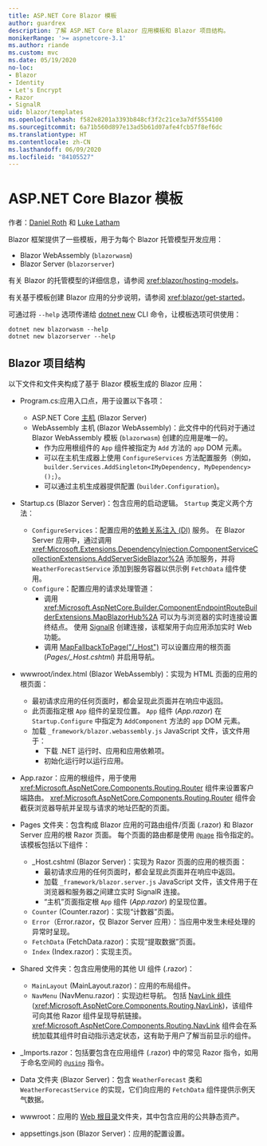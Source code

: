 ```yaml
---
title: ASP.NET Core Blazor 模板
author: guardrex
description: 了解 ASP.NET Core Blazor 应用模板和 Blazor 项目结构。
monikerRange: '>= aspnetcore-3.1'
ms.author: riande
ms.custom: mvc
ms.date: 05/19/2020
no-loc:
- Blazor
- Identity
- Let's Encrypt
- Razor
- SignalR
uid: blazor/templates
ms.openlocfilehash: f582e8201a3393b848cf3f2c21ce3a7df5554100
ms.sourcegitcommit: 6a71b560d897e13ad5b61d07afe4fcb57f8ef6dc
ms.translationtype: HT
ms.contentlocale: zh-CN
ms.lasthandoff: 06/09/2020
ms.locfileid: "84105527"
---
```

# <a name="aspnet-core-blazor-templates"></a>ASP.NET Core Blazor 模板

作者：[Daniel Roth](https://github.com/danroth27) 和 [Luke Latham](https://github.com/guardrex)

Blazor 框架提供了一些模板，用于为每个 Blazor 托管模型开发应用：

* Blazor WebAssembly (`blazorwasm`)
* Blazor Server (`blazorserver`)

有关 Blazor 的托管模型的详细信息，请参阅 <xref:blazor/hosting-models>。

有关基于模板创建 Blazor 应用的分步说明，请参阅 <xref:blazor/get-started>。

可通过将 `--help` 选项传递给 [dotnet new](/dotnet/core/tools/dotnet-new) CLI 命令，让模板选项可供使用：

```dotnetcli
dotnet new blazorwasm --help
dotnet new blazorserver --help
```

## <a name="blazor-project-structure"></a>Blazor 项目结构

以下文件和文件夹构成了基于 Blazor 模板生成的 Blazor 应用：

* Program.cs:应用入口点，用于设置以下各项：

  * ASP.NET Core [主机](xref:fundamentals/host/generic-host) (Blazor Server)
  * WebAssembly 主机 (Blazor WebAssembly)：此文件中的代码对于通过 Blazor WebAssembly 模板 (`blazorwasm`) 创建的应用是唯一的。
    * 作为应用根组件的 `App` 组件被指定为 `Add` 方法的 `app` DOM 元素。
    * 可以在主机生成器上使用 `ConfigureServices` 方法配置服务（例如，`builder.Services.AddSingleton<IMyDependency, MyDependency>();`）。
    * 可以通过主机生成器提供配置 (`builder.Configuration`)。

* Startup.cs (Blazor Server)：包含应用的启动逻辑。 `Startup` 类定义两个方法：

  * `ConfigureServices`：配置应用的[依赖关系注入 (DI)](xref:fundamentals/dependency-injection) 服务。 在 Blazor Server 应用中，通过调用 <xref:Microsoft.Extensions.DependencyInjection.ComponentServiceCollectionExtensions.AddServerSideBlazor%2A> 添加服务，并将 `WeatherForecastService` 添加到服务容器以供示例 `FetchData` 组件使用。
  * `Configure`：配置应用的请求处理管道：
    * 调用 <xref:Microsoft.AspNetCore.Builder.ComponentEndpointRouteBuilderExtensions.MapBlazorHub%2A> 可以为与浏览器的实时连接设置终结点。 使用 [SignalR](xref:signalr/introduction) 创建连接，该框架用于向应用添加实时 Web 功能。
    * 调用 [MapFallbackToPage("/_Host")](xref:Microsoft.AspNetCore.Builder.RazorPagesEndpointRouteBuilderExtensions.MapFallbackToPage*) 可以设置应用的根页面 (*Pages/_Host.cshtml*) 并启用导航。

* wwwroot/index.html (Blazor WebAssembly)：实现为 HTML 页面的应用的根页面：
  * 最初请求应用的任何页面时，都会呈现此页面并在响应中返回。
  * 此页面指定根 `App` 组件的呈现位置。 `App` 组件 (*App.razor*) 在 `Startup.Configure` 中指定为 `AddComponent` 方法的 `app` DOM 元素。
  * 加载 `_framework/blazor.webassembly.js` JavaScript 文件，该文件用于：
    * 下载 .NET 运行时、应用和应用依赖项。
    * 初始化运行时以运行应用。

* App.razor：应用的根组件，用于使用 <xref:Microsoft.AspNetCore.Components.Routing.Router> 组件来设置客户端路由。 <xref:Microsoft.AspNetCore.Components.Routing.Router> 组件会截获浏览器导航并呈现与请求的地址匹配的页面。

* Pages 文件夹：包含构成 Blazor 应用的可路由组件/页面 (.razor) 和 Blazor Server 应用的根 Razor 页面。 每个页面的路由都是使用 [`@page`](xref:mvc/views/razor#page) 指令指定的。 该模板包括以下组件：
  * _Host.cshtml (Blazor Server)：实现为 Razor 页面的应用的根页面：
    * 最初请求应用的任何页面时，都会呈现此页面并在响应中返回。
    * 加载 `_framework/blazor.server.js` JavaScript 文件，该文件用于在浏览器和服务器之间建立实时 SignalR 连接。
    * “主机”页面指定根 `App` 组件 (*App.razor*) 的呈现位置。
  * `Counter` (Counter.razor)：实现“计数器”页面。
  * `Error`（Error.razor，仅 Blazor Server 应用）：当应用中发生未经处理的异常时呈现。
  * `FetchData` (FetchData.razor)：实现“提取数据”页面。
  * `Index` (Index.razor)：实现主页。

* Shared 文件夹：包含应用使用的其他 UI 组件 (.razor)：
  * `MainLayout` (MainLayout.razor)：应用的布局组件。
  * `NavMenu` (NavMenu.razor)：实现边栏导航。 包括 [NavLink 组件](xref:blazor/routing#navlink-component) (<xref:Microsoft.AspNetCore.Components.Routing.NavLink>)，该组件可向其他 Razor 组件呈现导航链接。 <xref:Microsoft.AspNetCore.Components.Routing.NavLink> 组件会在系统加载其组件时自动指示选定状态，这有助于用户了解当前显示的组件。

* _Imports.razor：包括要包含在应用组件 (.razor) 中的常见 Razor 指令，如用于命名空间的 [`@using`](xref:mvc/views/razor#using) 指令。

* Data 文件夹 (Blazor Server)：包含 `WeatherForecast` 类和 `WeatherForecastService` 的实现，它们向应用的 `FetchData` 组件提供示例天气数据。

* wwwroot：应用的 [Web 根目录](xref:fundamentals/index#web-root)文件夹，其中包含应用的公共静态资产。

* appsettings.json (Blazor Server)：应用的配置设置。
